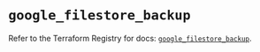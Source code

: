 # `google_filestore_backup`

Refer to the Terraform Registry for docs: [`google_filestore_backup`](https://registry.terraform.io/providers/hashicorp/google/6.48.0/docs/resources/filestore_backup).
